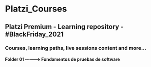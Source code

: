 # Platzi_Courses
## Platzi Premium - Learning repository - #BlackFriday_2021
### Courses, learning paths, live sessions content and more...

#### Folder 01 -----> Fundamentos de pruebas de software